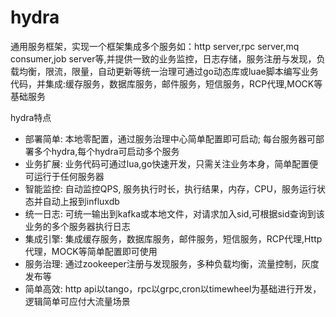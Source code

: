 # hydra 
通用服务框架，实现一个框架集成多个服务如：http server,rpc server,mq consumer,job server等,并提供一致的业务监控，日志存储，服务注册与发现，负载均衡，限流，限量，自动更新等统一治理可通过go动态库或luae脚本编写业务代码，并集成:缓存服务，数据库服务，邮件服务，短信服务，RCP代理,MOCK等基础服务

  hydra特点
* 部署简单: 本地零配置，通过服务治理中心简单配置即可启动; 每台服务器可部署多个hydra,每个hydra可启动多个服务
* 业务扩展: 业务代码可通过lua,go快速开发，只需关注业务本身，简单配置便可运行于任何服务器
* 智能监控: 自动监控QPS, 服务执行时长，执行结果，内存，CPU，服务运行状态并自动上报到influxdb
* 统一日志: 可统一输出到kafka或本地文件，对请求加入sid,可根据sid查询到该业务的多个服务器执行日志
* 集成引擎: 集成缓存服务，数据库服务，邮件服务，短信服务，RCP代理,Http代理，MOCK等简单配置即可使用
* 服务治理: 通过zookeeper注册与发现服务，多种负载均衡，流量控制，灰度发布等
* 简单高效: http api以tango，rpc以grpc,cron以timewheel为基础进行开发，逻辑简单可应付大流量场景



